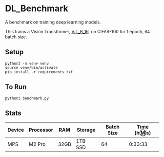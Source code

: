 # DL_Benchmark

A benchmark on training deep learning models.

This trains a Vision Transformer, [ViT_B_16](https://pytorch.org/vision/main/models/vision_transformer.html), on CIFAR-100 for 1 epoch, 64 batch size.

## Setup

```shell
python3 -m venv venv
source venv/bin/activate
pip install -r requirements.txt
```

## To Run

```shell
python3 benchmark.py
```

## Stats

| Device | Processor | RAM | Storage | Batch Size | Time (h:m:s) |
| --- | --- | --- | --- | --- | --- |
| MPS | M2 Pro | 32GB | 1TB SSD | 64 | 0:33:33 |
